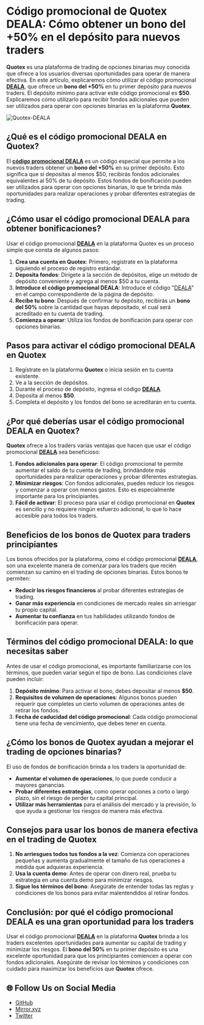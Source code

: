 # Código promocional de Quotex DEALA: Cómo obtener un bono del +50% en el depósito para nuevos traders

**Quotex** es una plataforma de trading de opciones binarias muy conocida que ofrece a los usuarios diversas oportunidades para operar de manera efectiva. En este artículo, explicaremos cómo utilizar el código promocional **[DEALA](https://smartthriftfinder.com/quotex-kpseo)**, que ofrece un **bono del +50%** en tu primer depósito para nuevos traders. El depósito mínimo para activar este código promocional es **$50**. Explicaremos cómo utilizarlo para recibir fondos adicionales que pueden ser utilizados para operar con opciones binarias en la plataforma **Quotex**.

![Quotex-DEALA](https://hackmd.io/_uploads/ByPbJIvJeg.png)

## ¿Qué es el código promocional DEALA en Quotex?

El **[código promocional DEALA](https://smartthriftfinder.com/quotex-kpseo)** es un código especial que permite a los nuevos traders obtener un **bono del +50%** en su primer depósito. Esto significa que si depositas al menos $50, recibirás fondos adicionales equivalentes al 50% de tu depósito. Estos fondos de bonificación pueden ser utilizados para operar con opciones binarias, lo que te brinda más oportunidades para realizar operaciones y probar diferentes estrategias de trading.

## ¿Cómo usar el código promocional DEALA para obtener bonificaciones?

Usar el código promocional **[DEALA](https://smartthriftfinder.com/quotex-kpseo)** en la plataforma Quotex es un proceso simple que consta de algunos pasos:

1. **Crea una cuenta en Quotex**: Primero, regístrate en la plataforma siguiendo el proceso de registro estándar.
2. **Deposita fondos**: Dirígete a la sección de depósitos, elige un método de depósito conveniente y agrega al menos $50 a tu cuenta.
3. **Introduce el código promocional DEALA**: Introduce el código "[DEALA](https://smartthriftfinder.com/quotex-kpseo)" en el campo correspondiente de la página de depósito.
4. **Recibe tu bono**: Después de confirmar tu depósito, recibirás un **bono del 50%** sobre la cantidad que hayas depositado, el cual será acreditado en tu cuenta de trading.
5. **Comienza a operar**: Utiliza los fondos de bonificación para operar con opciones binarias.

## Pasos para activar el código promocional DEALA en Quotex

1. Regístrate en la plataforma **Quotex** o inicia sesión en tu cuenta existente.
2. Ve a la sección de depósitos.
3. Durante el proceso de depósito, ingresa el código **[DEALA](https://smartthriftfinder.com/quotex-kpseo)**.
4. Deposita al menos **$50**.
5. Completa el depósito y los fondos del bono se acreditarán en tu cuenta.

## ¿Por qué deberías usar el código promocional DEALA en Quotex?

**Quotex** ofrece a los traders varias ventajas que hacen que usar el código promocional **[DEALA](https://smartthriftfinder.com/quotex-kpseo)** sea beneficioso:

1. **Fondos adicionales para operar**: El código promocional te permite aumentar el saldo de tu cuenta de trading, brindándote más oportunidades para realizar operaciones y probar diferentes estrategias.
2. **Minimizar riesgos**: Con fondos adicionales, puedes reducir los riesgos y comenzar a operar con menos gastos. Esto es especialmente importante para los principiantes.
3. **Fácil de activar**: El proceso para usar el código promocional en **Quotex** es sencillo y no requiere ningún esfuerzo adicional, lo que lo hace accesible para todos los traders.

## Beneficios de los bonos de Quotex para traders principiantes

Los bonos ofrecidos por la plataforma, como el código promocional **[DEALA](https://smartthriftfinder.com/quotex-kpseo)**, son una excelente manera de comenzar para los traders que recién comienzan su camino en el trading de opciones binarias. Estos bonos te permiten:

- **Reducir los riesgos financieros** al probar diferentes estrategias de trading.
- **Ganar más experiencia** en condiciones de mercado reales sin arriesgar tu propio capital.
- **Aumentar tu confianza** en tus habilidades utilizando fondos de bonificación para operar.

## Términos del código promocional DEALA: lo que necesitas saber

Antes de usar el código promocional, es importante familiarizarse con los términos, que pueden variar según el tipo de bono. Las condiciones clave pueden incluir:

1. **Depósito mínimo**: Para activar el bono, debes depositar al menos **$50**.
2. **Requisitos de volumen de operaciones**: Algunos bonos pueden requerir que completes un cierto volumen de operaciones antes de retirar los fondos.
3. **Fecha de caducidad del código promocional**: Cada código promocional tiene una fecha de vencimiento, que debes tener en cuenta.

## ¿Cómo los bonos de Quotex ayudan a mejorar el trading de opciones binarias?

El uso de fondos de bonificación brinda a los traders la oportunidad de:

- **Aumentar el volumen de operaciones**, lo que puede conducir a mayores ganancias.
- **Probar diferentes estrategias**, como operar opciones a corto o largo plazo, sin el riesgo de perder tu capital principal.
- **Utilizar más herramientas** para el análisis del mercado y la previsión, lo que ayuda a gestionar los riesgos de manera más efectiva.

## Consejos para usar los bonos de manera efectiva en el trading de Quotex

1. **No arriesgues todos tus fondos a la vez**: Comienza con operaciones pequeñas y aumenta gradualmente el tamaño de tus operaciones a medida que adquieras experiencia.
2. **Usa la cuenta demo**: Antes de operar con dinero real, prueba tu estrategia en una cuenta demo para minimizar riesgos.
3. **Sigue los términos del bono**: Asegúrate de entender todas las reglas y condiciones de los bonos para evitar malentendidos al retirar fondos.

## Conclusión: por qué el código promocional DEALA es una gran oportunidad para los traders

Usar el código promocional **[DEALA](https://smartthriftfinder.com/quotex-kpseo)** en la plataforma **Quotex** brinda a los traders excelentes oportunidades para aumentar su capital de trading y minimizar los riesgos. El **bono del 50%** en tu primer depósito es una excelente oportunidad para que los principiantes comiencen a operar con fondos adicionales. Asegúrate de revisar los términos y condiciones con cuidado para maximizar los beneficios que **Quotex** ofrece.
## 🌐 Follow Us on Social Media

- [GitHub](https://github.com/Checked-Promo-Codes)  
- [Mirror.xyz](https://mirror.xyz/0xaFcA0DCAfB999A248e24C9FFCA942c9fbC17B19C)  
- [Twitter](https://x.com/pocketoption100)  
